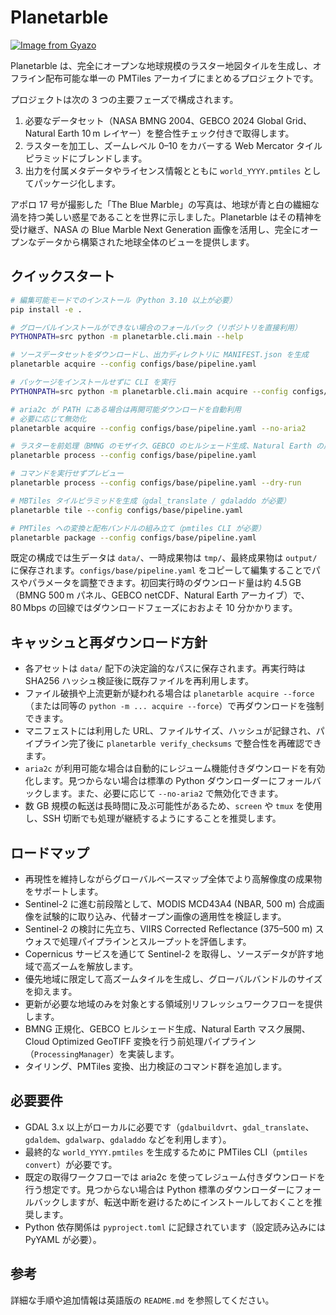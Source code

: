 # Planetarble

[![Image from Gyazo](https://i.gyazo.com/aefeffdeb3c3575ff02037a8509c4d7c.png)](https://gyazo.com/aefeffdeb3c3575ff02037a8509c4d7c)

Planetarble は、完全にオープンな地球規模のラスター地図タイルを生成し、オフライン配布可能な単一の PMTiles アーカイブにまとめるプロジェクトです。

プロジェクトは次の 3 つの主要フェーズで構成されます。

1. 必要なデータセット（NASA BMNG 2004、GEBCO 2024 Global Grid、Natural Earth 10 m レイヤー）を整合性チェック付きで取得します。
2. ラスターを加工し、ズームレベル 0–10 をカバーする Web Mercator タイルピラミッドにブレンドします。
3. 出力を付属メタデータやライセンス情報とともに `world_YYYY.pmtiles` としてパッケージ化します。

アポロ 17 号が撮影した「The Blue Marble」の写真は、地球が青と白の繊細な渦を持つ美しい惑星であることを世界に示しました。Planetarble はその精神を受け継ぎ、NASA の Blue Marble Next Generation 画像を活用し、完全にオープンなデータから構築された地球全体のビューを提供します。

## クイックスタート

```bash
# 編集可能モードでのインストール（Python 3.10 以上が必要）
pip install -e .

# グローバルインストールができない場合のフォールバック（リポジトリを直接利用）
PYTHONPATH=src python -m planetarble.cli.main --help

# ソースデータセットをダウンロードし、出力ディレクトリに MANIFEST.json を生成
planetarble acquire --config configs/base/pipeline.yaml

# パッケージをインストールせずに CLI を実行
PYTHONPATH=src python -m planetarble.cli.main acquire --config configs/base/pipeline.yaml

# aria2c が PATH にある場合は再開可能ダウンロードを自動利用
# 必要に応じて無効化
planetarble acquire --config configs/base/pipeline.yaml --no-aria2

# ラスターを前処理（BMNG のモザイク、GEBCO のヒルシェード生成、Natural Earth の展開）
planetarble process --config configs/base/pipeline.yaml

# コマンドを実行せずプレビュー
planetarble process --config configs/base/pipeline.yaml --dry-run

# MBTiles タイルピラミッドを生成（gdal_translate / gdaladdo が必要）
planetarble tile --config configs/base/pipeline.yaml

# PMTiles への変換と配布バンドルの組み立て（pmtiles CLI が必要）
planetarble package --config configs/base/pipeline.yaml
```

既定の構成では生データは `data/`、一時成果物は `tmp/`、最終成果物は `output/` に保存されます。`configs/base/pipeline.yaml` をコピーして編集することでパスやパラメータを調整できます。初回実行時のダウンロード量は約 4.5 GB（BMNG 500 m パネル、GEBCO netCDF、Natural Earth アーカイブ）で、80 Mbps の回線ではダウンロードフェーズにおおよそ 10 分かかります。

## キャッシュと再ダウンロード方針

- 各アセットは `data/` 配下の決定論的なパスに保存されます。再実行時は SHA256 ハッシュ検証後に既存ファイルを再利用します。
- ファイル破損や上流更新が疑われる場合は `planetarble acquire --force`（または同等の `python -m ... acquire --force`）で再ダウンロードを強制できます。
- マニフェストには利用した URL、ファイルサイズ、ハッシュが記録され、パイプライン完了後に `planetarble verify_checksums` で整合性を再確認できます。
- `aria2c` が利用可能な場合は自動的にレジューム機能付きダウンロードを有効化します。見つからない場合は標準の Python ダウンローダーにフォールバックします。また、必要に応じて `--no-aria2` で無効化できます。
- 数 GB 規模の転送は長時間に及ぶ可能性があるため、`screen` や `tmux` を使用し、SSH 切断でも処理が継続するようにすることを推奨します。

## ロードマップ

- 再現性を維持しながらグローバルベースマップ全体でより高解像度の成果物をサポートします。
- Sentinel-2 に進む前段階として、MODIS MCD43A4 (NBAR, 500 m) 合成画像を試験的に取り込み、代替オープン画像の適用性を検証します。
- Sentinel-2 の検討に先立ち、VIIRS Corrected Reflectance (375–500 m) スウォスで処理パイプラインとスループットを評価します。
- Copernicus サービスを通じて Sentinel-2 を取得し、ソースデータが許す地域で高ズームを解放します。
- 優先地域に限定して高ズームタイルを生成し、グローバルバンドルのサイズを抑えます。
- 更新が必要な地域のみを対象とする領域別リフレッシュワークフローを提供します。
- BMNG 正規化、GEBCO ヒルシェード生成、Natural Earth マスク展開、Cloud Optimized GeoTIFF 変換を行う前処理パイプライン（`ProcessingManager`）を実装します。
- タイリング、PMTiles 変換、出力検証のコマンド群を追加します。

## 必要要件

- GDAL 3.x 以上がローカルに必要です（`gdalbuildvrt`、`gdal_translate`、`gdaldem`、`gdalwarp`、`gdaladdo` などを利用します）。
- 最終的な `world_YYYY.pmtiles` を生成するために PMTiles CLI（`pmtiles convert`）が必要です。
- 既定の取得ワークフローでは aria2c を使ってレジューム付きダウンロードを行う想定です。見つからない場合は Python 標準のダウンローダーにフォールバックしますが、転送中断を避けるためにインストールしておくことを推奨します。
- Python 依存関係は `pyproject.toml` に記録されています（設定読み込みには PyYAML が必要）。

## 参考

詳細な手順や追加情報は英語版の `README.md` を参照してください。
